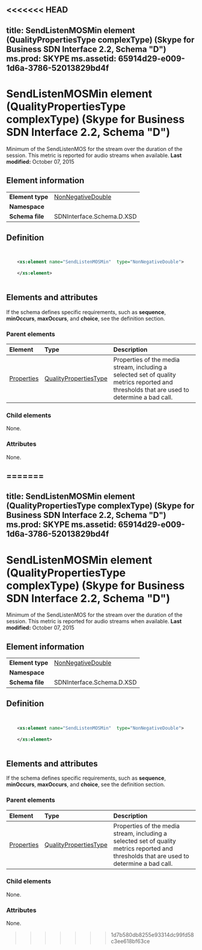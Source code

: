 <<<<<<< HEAD
---
title: SendListenMOSMin element (QualityPropertiesType complexType) (Skype for Business SDN Interface 2.2, Schema "D")
ms.prod: SKYPE
ms.assetid: 65914d29-e009-1d6a-3786-52013829bd4f
---


# SendListenMOSMin element (QualityPropertiesType complexType) (Skype for Business SDN Interface 2.2, Schema "D")
Minimum of the SendListenMOS for the stream over the duration of the session. This metric is reported for audio streams when available. 
 **Last modified:** October 07, 2015
  
    
    


## Element information


|||
|:-----|:-----|
|**Element type**| [NonNegativeDouble](nonnegativedouble-simpletype.md)|
|**Namespace**||
|**Schema file**|SDNInterface.Schema.D.XSD |
   

## Definition


```XML


    <xs:element name="SendListenMOSMin"  type="NonNegativeDouble">
    
    </xs:element>
  
```


## Elements and attributes

If the schema defines specific requirements, such as **sequence**, **minOccurs**, **maxOccurs**, and **choice**, see the definition section. 
  
    
    

### Parent elements



|**Element**|**Type**|**Description**|
|:-----|:-----|:-----|
| [Properties](properties-element-qualitytype-complextype-1.md)| [QualityPropertiesType](qualitypropertiestype-complextype.md)|Properties of the media stream, including a selected set of quality metrics reported and thresholds that are used to determine a bad call. |
   

### Child elements

None. 
  
    
    

### Attributes

None. 
  
    
    

=======
---
title: SendListenMOSMin element (QualityPropertiesType complexType) (Skype for Business SDN Interface 2.2, Schema "D")
ms.prod: SKYPE
ms.assetid: 65914d29-e009-1d6a-3786-52013829bd4f
---


# SendListenMOSMin element (QualityPropertiesType complexType) (Skype for Business SDN Interface 2.2, Schema "D")
Minimum of the SendListenMOS for the stream over the duration of the session. This metric is reported for audio streams when available. 
 **Last modified:** October 07, 2015
  
    
    


## Element information


|||
|:-----|:-----|
|**Element type**| [NonNegativeDouble](nonnegativedouble-simpletype.md)|
|**Namespace**||
|**Schema file**|SDNInterface.Schema.D.XSD |
   

## Definition


```XML


    <xs:element name="SendListenMOSMin"  type="NonNegativeDouble">
    
    </xs:element>
  
```


## Elements and attributes

If the schema defines specific requirements, such as **sequence**, **minOccurs**, **maxOccurs**, and **choice**, see the definition section. 
  
    
    

### Parent elements



|**Element**|**Type**|**Description**|
|:-----|:-----|:-----|
| [Properties](properties-element-qualitytype-complextype-1.md)| [QualityPropertiesType](qualitypropertiestype-complextype.md)|Properties of the media stream, including a selected set of quality metrics reported and thresholds that are used to determine a bad call. |
   

### Child elements

None. 
  
    
    

### Attributes

None. 
  
    
    

>>>>>>> 1d7b580db8255e93314dc99fd58c3ee618bf63ce
